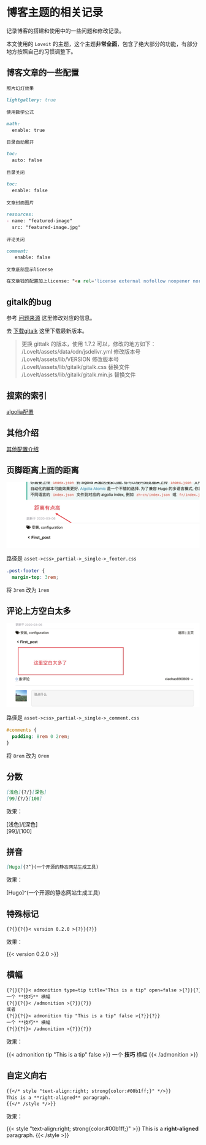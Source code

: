 # 博客主题的相关记录


记录博客的搭建和使用中的一些问题和修改记录。
<!--more-->


本文使用的 `Loveit` 的主题，这个主题**非常全面**，包含了绝大部分的功能，有部分地方按照自己的习惯调整下。

## 博客文章的一些配置

`照片幻灯效果`

```markdown
lightgallery: true
```

`使用数学公式`

```markdown
math:
  enable: true
```

`目录自动展开`

```markdown
toc:
  auto: false
```

`目录关闭`

```markdown
toc:
  enable: false
```

`文章封面图片`

```markdown
resources:
- name: "featured-image"
  src: "featured-image.jpg"
```

`评论关闭`

```markdown
comment: 
   enable: false
```

`文章底部显示license`

```markdown
在文章钱的配置加上license: "<a rel='license external nofollow noopener noreffer' href='https://creativecommons.org/licenses/by-nc/4.0/' target='_blank'>CC BY-NC 4.0</a>"
```

## gitalk的bug

参考 [问题来源](https://github.com/dillonzq/LoveIt/issues/623) 这里修改对应的信息。

去 [下载gitalk](https://github.com/gitalk/gitalk/tags) 这里下载最新版本。

> 更换 gittalk 的版本，使用 1.7.2 可以，修改的地方如下：<br>
/LoveIt/assets/data/cdn/jsdelivr.yml 修改版本号<br>
/LoveIt/assets/lib/VERSION 修改版本号<br>
/LoveIt/assets/lib/gitalk/gitalk.css 替换文件<br>
/LoveIt/assets/lib/gitalk/gitalk.min.js 替换文件

##	 搜索的索引

[algolia配置](https://www.algolia.com/apps/1FB3ER8IOA/explorer/browse/hz_blog?searchMode=search) 

## 其他介绍

[其他配置介绍](https://hugoloveit.com/zh-cn/about) 

## 页脚距离上面的距离

![页脚距离](footer.jpg "页脚距离有点高")

路径是 `asset->css>_partial->_single->_footer.css`

```css
.post-footer {
  margin-top: 3rem;
```

将 `3rem` 改为 `1rem`

## 评论上方空白太多

![评论上方空白太多](comment.jpg "评论上方空白太多")

路径是 `asset->css>_partial->_single->_comment.css`

```css
#comments {
  padding: 8rem 0 2rem;
}
```

将 `8rem` 改为 `0rem`

## 分数

```markdown
[浅色]{?/}[深色]
[99]{?/}[100]
```

效果：

[浅色]/[深色] <br>
[99]/[100]

## 拼音

```markdown
[Hugo]{?^}(一个开源的静态网站生成工具)
```
效果：

[Hugo]^(一个开源的静态网站生成工具)

## 特殊标记

```markdown
{?{}{?{}< version 0.2.0 >{?}}{?}}
```
效果：

{{< version 0.2.0 >}}

## 横幅

```markdown
{?{}{?{}< admonition type=tip title="This is a tip" open=false >{?}}{?}}
一个 **技巧** 横幅
{?{}{?{}< /admonition >{?}}{?}}
或者
{?{}{?{}< admonition tip "This is a tip" false >{?}}{?}}
一个 **技巧** 横幅
{?{}{?{}< /admonition >{?}}{?}}
```

效果：

{{< admonition tip "This is a tip" false >}}
一个 **技巧** 横幅
{{< /admonition >}}	

## 自定义向右

```markdown
{{</* style "text-align:right; strong{color:#00b1ff;}" */>}}
This is a **right-aligned** paragraph.
{{</* /style */>}}
```

效果：  

{{< style "text-align:right; strong{color:#00b1ff;}" >}}
This is a **right-aligned** paragraph.
{{< /style >}}






